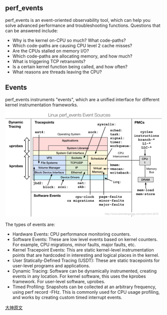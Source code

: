 ## perf_events
perf_events is an event-oriented observability tool, which can help you solve advanced performance and troubleshooting functions. Questions that can be answered include:
- Why is the kernel on-CPU so much? What code-paths?
- Which code-paths are causing CPU level 2 cache misses?
- Are the CPUs stalled on memory I/O?
- Which code-paths are allocating memory, and how much?
- What is triggering TCP retransmits?
- Is a certain kernel function being called, and how often?
- What reasons are threads leaving the CPU?

## Events
perf_events instruments "events", which are a unified interface for different kernel instrumentation frameworks. 
![](img/perf_events_map.png)

The types of events are:
- Hardware Events: CPU performance monitoring counters.
- Software Events: These are low level events based on kernel counters. For example, CPU migrations, minor faults, major faults, etc.
- Kernel Tracepoint Events: This are static kernel-level instrumentation points that are hardcoded in interesting and logical places in the kernel.
- User Statically-Defined Tracing (USDT): These are static tracepoints for user-level programs and applications.
- Dynamic Tracing: Software can be dynamically instrumented, creating events in any location. For kernel software, this uses the kprobes framework. For user-level software, uprobes.
- Timed Profiling: Snapshots can be collected at an arbitrary frequency, using perf record -FHz. This is commonly used for CPU usage profiling, and works by creating custom timed interrupt events.

[大神原文](http://www.brendangregg.com/perf.html)



